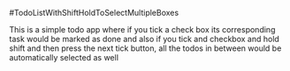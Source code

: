 #TodoListWithShiftHoldToSelectMultipleBoxes

This is a simple todo app where if you tick a check box its corresponding task would be marked as done and also if you tick and checkbox and hold shift and then press the next tick button, all the todos in between would be automatically selected as well
